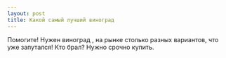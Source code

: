 ```yaml
---
layout: post 
title: Какой самый лучший виноград 
--- 
```

Помогите! Нужен виноград , на рынке столько разных вариантов, что уже запутался! Кто брал? Нужно срочно купить.